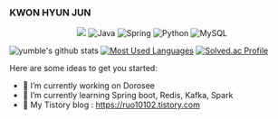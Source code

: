 ### KWON HYUN JUN

<!-- profile viewers count -->
<div align=center>

![](https://komarev.com/ghpvc/?username=yumble&color=brightgreen)
![Java](https://img.shields.io/badge/Java-007396.svg?&style=for-the-badge&logo=Java&logoColor=white)
![Spring](https://img.shields.io/badge/Spring-6DB33F.svg?&style=for-the-badge&logo=Spring&logoColor=white)
![Python](https://img.shields.io/badge/Python-3776AB.svg?&style=for-the-badge&logo=Python&logoColor=white)
![MySQL](https://img.shields.io/badge/MySQL-4479A1.svg?&style=for-the-badge&logo=MySQL&logoColor=white)
</div>

<!-- Github Stats -->
![yumble's github stats](https://github-readme-stats.vercel.app/api?username=yumble&show_icons=true&theme=radical)
[![Most Used Languages](https://github-readme-stats.vercel.app/api/top-langs/?username=yumble&layout=compact)](https://github.com/yumble/github-readme-stats)
[![Solved.ac Profile](http://mazassumnida.wtf/api/v2/generate_badge?boj=hnjn1101)](https://solved.ac/hnjn1101/)

Here are some ideas to get you started:

- 🔭 I’m currently working on Dorosee
- 🌱 I’m currently learning Spring boot, Redis, Kafka, Spark
- 💬 My Tistory blog : https://ruo10102.tistory.com
